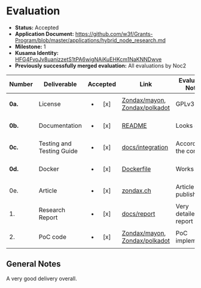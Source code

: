 # Evaluation

- **Status:** Accepted
- **Application Document:** https://github.com/w3f/Grants-Program/blob/master/applications/hybrid_node_research.md
- **Milestone:** 1
- **Kusama Identity:** [HFG4FvoJv8uanizzetS1tPA6wigNAiKuEHKcm1NaKNNDwve](https://polkascan.io/pre/kusama/account/HFG4FvoJv8uanizzetS1tPA6wigNAiKuEHKcm1NaKNNDwve)
- **Previously successfully merged evaluation:** All evaluations by Noc2

| Number | Deliverable | Accepted | Link | Evaluation Notes |
| ------ | ----------- | :------: | ---- |----------------- |
| **0a.** | License | <ul><li>[x] </li></ul> | [Zondax/mayon](https://github.com/Zondax/mayon/blob/bfb7f1da367f7dc7fa270927a8efeeae5c29fc8a/docs/LICENSE), [Zondax/polkadot](https://github.com/Zondax/polkadot/blob/5feae5d7e5630e9e3837a2f9517c8ae0a376dea4/LICENSE) | GPLv3 |
| **0b.** | Documentation | <ul><li>[x] </li></ul> | [README](https://github.com/Zondax/mayon/blob/bfb7f1da367f7dc7fa270927a8efeeae5c29fc8a/README.md) | Looks good |
| **0c.** | Testing and Testing Guide | <ul><li>[x] </li></ul> | [docs/integration](https://github.com/Zondax/mayon/blob/bfb7f1da367f7dc7fa270927a8efeeae5c29fc8a/docs/integration/testing.md) | According to the contract |
| **0d.** | Docker | <ul><li>[x] </li></ul> | [Dockerfile](https://github.com/Zondax/mayon/blob/bfb7f1da367f7dc7fa270927a8efeeae5c29fc8a/Dockerfile) | Works |
| 0e. | Article | <ul><li>[x] </li></ul> | [zondax.ch](https://zondax.ch/blog/polkadot-hybrid-host-node) | Article was published |
| 1. | Research Report | <ul><li>[x] </li></ul> | [docs/report](https://github.com/Zondax/mayon/blob/bfb7f1da367f7dc7fa270927a8efeeae5c29fc8a/docs/report/HybridHost_Zondax_Report.pdf) | Very detailed report|
| 2. | PoC code | <ul><li>[x] </li></ul> | [Zondax/mayon](https://github.com/Zondax/mayon/tree/bfb7f1da367f7dc7fa270927a8efeeae5c29fc8a), [Zondax/polkadot](https://github.com/Zondax/polkadot/tree/8076c17949afdc9a725bc20695bbc63396b6c50a) | PoC implemented |


## General Notes

A very good delivery overall. 
